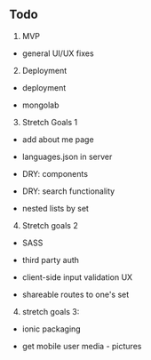 

## Todo

1.  MVP  

- general UI/UX fixes  


2.  Deployment  

- deployment

- mongolab  


3. Stretch Goals 1

- add about me page

- languages.json in server

- DRY: components  

- DRY: search functionality  

- nested lists by set  


4. Stretch goals  2

- SASS  

- third party auth  

- client-side input validation UX  

- shareable routes to one's set  


4.  stretch goals 3:  

- ionic packaging

- get mobile user media - pictures  
